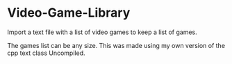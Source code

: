 # Video-Game-Library
Import a text file with a list of video games to keep a list of games.

The games list can be any size. 
This was made using my own version of the cpp text class
Uncompiled.
